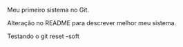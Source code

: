 Meu primeiro sistema no Git.

Alteração no README para descrever melhor meu sistema.


Testando o git reset -soft